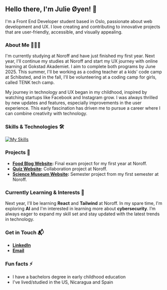 ## Hello there, I'm Julie Øyen! 👋

I'm a Front End Developer student based in Oslo, passionate about web development and UX. I love creating and contributing to innovative projects that are user-friendly, accessible, and visually appealing.

### About Me 👩🏽‍💻

I'm currently studying at Noroff and have just finished my first year. Next year, I'll continue my studies at Noroff and start my UX journey with online learning at Gokstad Akademiet. I aim to complete both programs by June 2025. This summer, I'll be working as a coding teacher at a kids' code camp at Schibsted, and in the fall, I'll be volunteering at a coding camp for girls, called TENK tech camp.

My journey in technology and UX began in my childhood, inspired by watching startups like Facebook and Instagram grow. I was always thrilled by new updates and features, especially improvements in the user experience. This early fascination has driven me to pursue a career where I can combine creativity with technology.

### Skills & Technologies 🛠️

[![My Skills](https://skillicons.dev/icons?i=js,html,css,figma)](https://skillicons.dev)

### Projects 🚀

- **[Food Blog Website](https://github.com/julieoyen/FED1-exam-julieoyen):** Final exam project for my first year at Noroff.
- **[Quiz Website](https://github.com/julieoyen/quizaholics):** Collaboration project at Noroff.
- **[Science Museum Website](https://github.com/julieoyen/semesterproject1):** Semester project from my first semester at Noroff.

### Currently Learning & Interests 🌱

Next year, I'll be learning **React** and **Tailwind** at Noroff. In my spare time, I'm exploring **AI** and I'm interested in learning more about **cybersecurity**. I’m always eager to expand my skill set and stay updated with the latest trends in technology.

### Get in Touch 📬

- **[LinkedIn]( https://www.linkedin.com/in/julie-bertine-%C3%B8yen-872b0a233/)**
- **[Email](juliebertine@gmail.com)**

### Fun facts ⚡ 

- I have a bachelors degree in early childhood education
- I've lived/studied in the US, Nicaragua and Spain
